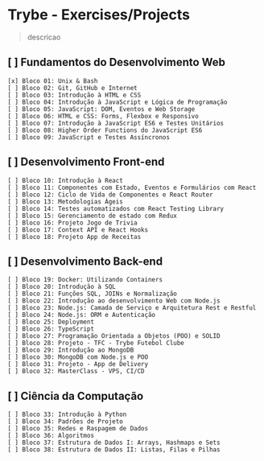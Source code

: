# Trybe - Exercises/Projects

>descricao

## [ ] Fundamentos do Desenvolvimento Web

    [x] Bloco 01: Unix & Bash
    [ ] Bloco 02: Git, GitHub e Internet
    [ ] Bloco 03: Introdução à HTML e CSS
    [ ] Bloco 04: Introdução à JavaScript e Lógica de Programação
    [ ] Bloco 05: JavaScript: DOM, Eventos e Web Storage
    [ ] Bloco 06: HTML e CSS: Forms, Flexbox e Responsivo
    [ ] Bloco 07: Introdução à JavaScript ES6 e Testes Unitários
    [ ] Bloco 08: Higher Order Functions do JavaScript ES6
    [ ] Bloco 09: JavaScript e Testes Assíncronos

## [ ] Desenvolvimento Front-end

    [ ] Bloco 10: Introdução à React
    [ ] Bloco 11: Componentes com Estado, Eventos e Formulários com React
    [ ] Bloco 12: Ciclo de Vida de Componentes e React Router
    [ ] Bloco 13: Metodologias Ágeis
    [ ] Bloco 14: Testes automatizados com React Testing Library
    [ ] Bloco 15: Gerenciamento de estado com Redux
    [ ] Bloco 16: Projeto Jogo de Trivia
    [ ] Bloco 17: Context API e React Hooks
    [ ] Bloco 18: Projeto App de Receitas

## [ ] Desenvolvimento Back-end

    [ ] Bloco 19: Docker: Utilizando Containers
    [ ] Bloco 20: Introdução à SQL
    [ ] Bloco 21: Funções SQL, JOINs e Normalização
    [ ] Bloco 22: Introdução ao desenvolvimento Web com Node.js
    [ ] Bloco 23: Node.js: Camada de Serviço e Arquitetura Rest e Restful
    [ ] Bloco 24: Node.js: ORM e Autenticação
    [ ] Bloco 25: Deployment
    [ ] Bloco 26: TypeScript
    [ ] Bloco 27: Programação Orientada a Objetos (POO) e SOLID
    [ ] Bloco 28: Projeto - TFC - Trybe Futebol Clube
    [ ] Bloco 29: Introdução ao MongoDB
    [ ] Bloco 30: MongoDB com Node.js e POO
    [ ] Bloco 31: Projeto - App de Delivery
    [ ] Bloco 32: MasterClass - VPS, CI/CD

## [ ] Ciência da Computação

    [ ] Bloco 33: Introdução à Python
    [ ] Bloco 34: Padrões de Projeto
    [ ] Bloco 35: Redes e Raspagem de Dados
    [ ] Bloco 36: Algoritmos
    [ ] Bloco 37: Estrutura de Dados I: Arrays, Hashmaps e Sets
    [ ] Bloco 38: Estrutura de Dados II: Listas, Filas e Pilhas
